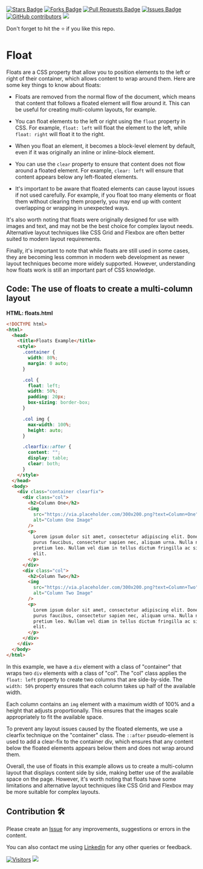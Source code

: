 <a href="https://github.com/drshahizan/learn-php/stargazers"><img src="https://img.shields.io/github/stars/drshahizan/learn-php" alt="Stars Badge"/></a>
<a href="https://github.com/drshahizan/learn-php/network/members"><img src="https://img.shields.io/github/forks/drshahizan/learn-php" alt="Forks Badge"/></a>
<a href="https://github.com/drshahizan/learn-php/pulls"><img src="https://img.shields.io/github/issues-pr/drshahizan/learn-php" alt="Pull Requests Badge"/></a>
<a href="https://github.com/drshahizan/learn-php/issues"><img src="https://img.shields.io/github/issues/drshahizan/learn-php" alt="Issues Badge"/></a>
<a href="https://github.com/drshahizan/learn-php/graphs/contributors"><img alt="GitHub contributors" src="https://img.shields.io/github/contributors/drshahizan/learn-php?color=2b9348"></a>
![](https://visitor-badge.glitch.me/badge?page_id=drshahizan/learn-php)

Don't forget to hit the :star: if you like this repo.

# Float
Floats are a CSS property that allow you to position elements to the left or right of their container, which allows content to wrap around them. Here are some key things to know about floats:

- Floats are removed from the normal flow of the document, which means that content that follows a floated element will flow around it. This can be useful for creating multi-column layouts, for example.

- You can float elements to the left or right using the `float` property in CSS. For example, `float: left` will float the element to the left, while `float: right` will float it to the right.

- When you float an element, it becomes a block-level element by default, even if it was originally an inline or inline-block element.

- You can use the `clear` property to ensure that content does not flow around a floated element. For example, `clear: left` will ensure that content appears below any left-floated elements.

- It's important to be aware that floated elements can cause layout issues if not used carefully. For example, if you float too many elements or float them without clearing them properly, you may end up with content overlapping or wrapping in unexpected ways.

It's also worth noting that floats were originally designed for use with images and text, and may not be the best choice for complex layout needs. Alternative layout techniques like CSS Grid and Flexbox are often better suited to modern layout requirements.

Finally, it's important to note that while floats are still used in some cases, they are becoming less common in modern web development as newer layout techniques become more widely supported. However, understanding how floats work is still an important part of CSS knowledge.

## Code: The use of floats to create a multi-column layout

**HTML: floats.html**

```html
<!DOCTYPE html>
<html>
  <head>
    <title>Floats Example</title>
    <style>
      .container {
        width: 80%;
        margin: 0 auto;
      }

      .col {
        float: left;
        width: 50%;
        padding: 20px;
        box-sizing: border-box;
      }

      .col img {
        max-width: 100%;
        height: auto;
      }

      .clearfix::after {
        content: "";
        display: table;
        clear: both;
      }
    </style>
  </head>
  <body>
    <div class="container clearfix">
      <div class="col">
        <h2>Column One</h2>
        <img
          src="https://via.placeholder.com/300x200.png?text=Column+One"
          alt="Column One Image"
        />
        <p>
          Lorem ipsum dolor sit amet, consectetur adipiscing elit. Donec vitae
          purus faucibus, consectetur sapien nec, aliquam urna. Nulla nec
          pretium leo. Nullam vel diam in tellus dictum fringilla ac sit amet
          elit.
        </p>
      </div>
      <div class="col">
        <h2>Column Two</h2>
        <img
          src="https://via.placeholder.com/300x200.png?text=Column+Two"
          alt="Column Two Image"
        />
        <p>
          Lorem ipsum dolor sit amet, consectetur adipiscing elit. Donec vitae
          purus faucibus, consectetur sapien nec, aliquam urna. Nulla nec
          pretium leo. Nullam vel diam in tellus dictum fringilla ac sit amet
          elit.
        </p>
      </div>
    </div>
  </body>
</html>

```

In this example, we have a `div` element with a class of "container" that wraps two `div` elements with a class of "col". The "col" class applies the `float: left` property to create two columns that are side-by-side. The `width: 50%` property ensures that each column takes up half of the available width.

Each column contains an `img` element with a maximum width of 100% and a height that adjusts proportionally. This ensures that the images scale appropriately to fit the available space.

To prevent any layout issues caused by the floated elements, we use a clearfix technique on the "container" class. The `::after` pseudo-element is used to add a clear-fix to the container div, which ensures that any content below the floated elements appears below them and does not wrap around them.

Overall, the use of floats in this example allows us to create a multi-column layout that displays content side by side, making better use of the available space on the page. However, it's worth noting that floats have some limitations and alternative layout techniques like CSS Grid and Flexbox may be more suitable for complex layouts.

## Contribution 🛠️
Please create an [Issue](https://github.com/drshahizan/learn-php/issues) for any improvements, suggestions or errors in the content.

You can also contact me using [Linkedin](https://www.linkedin.com/in/drshahizan/) for any other queries or feedback.

[![Visitors](https://api.visitorbadge.io/api/visitors?path=https%3A%2F%2Fgithub.com%2Fdrshahizan&labelColor=%23697689&countColor=%23555555&style=plastic)](https://visitorbadge.io/status?path=https%3A%2F%2Fgithub.com%2Fdrshahizan)
![](https://hit.yhype.me/github/profile?user_id=81284918)



